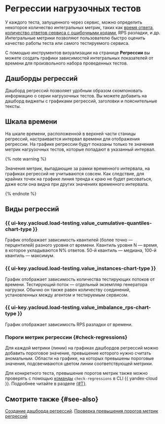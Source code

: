# Регрессии нагрузочных тестов

У каждого теста, запущенного через сервис, можно определить некоторое количество интегральных метрик, таких как [время ответа](load-test-results.md#quantiles), [количество ответов сервиса с ошибочными кодами](load-test-results.md#network-codes), RPS разладки, и др. Интегральные метрики позволяют пользователю быстро оценить качество работы теста или самого тестируемого сервиса.

С помощью инструментов визуализации на странице **Регрессии** вы можете создать графики зависимостей интегральных показателей от времени для произвольного набора проведенных тестов.

## Дашборды регрессий

Дашборд регрессий позволяет удобным образом скомпоновать информацию о серии нагрузочных тестов. Вы можете добавить на дашборд виджеты с графиками регрессий, заголовки и пояснительные тексты.

## Шкала времени 

На шкале времени, расположенной в верхней части станицы регрессий, настраивается интервал времени для отображения регрессии. На графике регрессии будут показаны только те значения метрик нагрузочных тестов, которые попадают в указанный интервал.

{% note warning %}

Значения метрик, выпадающие за рамки временного интервала, на графиках регрессий не учитываются совсем. Как следствие, для крайних точек на графике линия тренда к краю не будет рисоваться, даже если она видна при других значениях временного интервала.

{% endnote %}

## Виды регрессий

### {{ ui-key.yacloud.load-testing.value_cumulative-quantiles-chart-type }}

График отображает зависимость квантилей (более точно — перцентилей) разного уровня от времени.
Квантиль уровня N — время, в которое укладываются N% ответов. 50-й квантиль — медиана, 100-й квантиль — максимум.

### {{ ui-key.yacloud.load-testing.value_instances-chart-type }}

График отображает зависимость количества тестирующих потоков от времени.
Тестирующий поток — отдельный экземпляр генератора нагрузки. Обычно он также равен количеству соединений, установленных между агентом и тестируемым сервисом.

### {{ ui-key.yacloud.load-testing.value_imbalance_rps-chart-type }}

График отображает зависимость RPS разладки от времени.

### Пороги метрик регрессии {#check-regressions}

Для каждой метрики (линии) на графиках дашбордов регрессий можно добавить пороговое значение, превышение которого нужно считать аномальным. Области на графике, на которых превышены пороговые значения, подсвечиваются цветом линии соответствующей метрики.

Для конкретного теста, превышение порогов метрик также можно проверять с помощью [команды](../../cli/cli-ref/loadtesting/cli-ref/test/check-regression.md) `check-regressions` в CLI {{ yandex-cloud }}. Подробнее читайте в разделе [{#T}](../operations/check-regression.md).

## Смотрите также {#see-also}

[Создание дашборда регрессий](../operations/regressions.md).
[Проверка превышения порогов метрик регрессий](../operations/check-regression.md)
